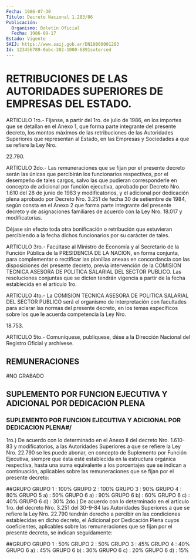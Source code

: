 ```yaml
---
Fecha: 1986-07-30
Título: Decreto Nacional 1.283/86
Publicación:
  Organismo: Boletín Oficial
  Fecha: 1986-09-17
Estado: Vigente
SAIJ: https://www.saij.gob.ar/DN19860001283
Id: 123456789-0abc-382-1000-6891soterced
---
```

# RETRIBUCIONES DE LAS AUTORIDADES SUPERIORES DE EMPRESAS DEL ESTADO.

<a id="1"></a>
ARTICULO 1ro.- Fíjanse, a partir del 1ro. de julio de 1986, en los importes  que  se  detallan  en  el  Anexo  1,  que forma parte integrante  del  presente  decreto,  los  montos  máximos  de   las retribuciones  de  las  Autoridades  Superiores  que representan al Estado, en las Empresas y Sociedades a que se refiere  la  Ley Nro.

22.790.

<a id="2"></a>
ARTICULO 2do.- Las remuneraciones que se fijan por el presente decreto    serán    las  únicas  que  percibirán  los  funcionarios respectivos,  por el desempeño  de  tales  cargos,  salvo  las  que pudieran  corresponderle  en  concepto  de  adicional  por  función ejecutiva,  aprobado por Decreto Nro. 1.610 del 28 de junio de 1983 y modificatorios,  y el adicional por dedicación plena aprobado por Decreto Nro. 3.251 de  fecha  30 de setiembre de 1984, según consta en el Anexo 2 que forma parte integrante  del presente decreto y de asignaciones  familiares  de  acuerdo  con  la Ley  Nro.  18.017  y modificatorias.

Déjase  sin  efecto  toda  otra  bonificación  o  retribución  que estuvieran  percibiendo  a  la  fecha  dichos funcionarios  por  su carácter de tales.

<a id="3"></a>
ARTICULO  3ro.-  Facúltase  al  Ministro  de  Economía  y  al Secretario  de  la  Función Pública de la PRESIDENCIA DE LA NACION, en forma conjunta, para  complementar  o  rectificar  las planillas anexas en concordancia con las disposiciones del presente  decreto, previa  intervención  de  la  COMISION  TECNICA ASESORA DE POLITICA SALARIAL  DEL  SECTOR PUBLICO. Las resoluciones  conjuntas  que  se dicten tendrán vigencia  a  partir  de  la  fecha establecida en el artículo 1ro.

<a id="4"></a>
ARTICULO 4to.- La COMISION TECNICA ASESORA DE POLITICA SALARIAL DEL   SECTOR  PUBLICO  será  el  organismo  de  interpretación  con facultades  para  aclarar  las  normas del presente decreto, en los temas específicos sobre los que le  acuerda competencia la Ley Nro.

18.753.

<a id="5"></a>
ARTICULO  5to.-  Comuníquese,  publíquese, dése a la Dirección Nacional del Registro Oficial y archívese.

## REMUNERACIONES

<a id="1"></a>
#NO GRABADO

## SUPLEMENTO  POR  FUNCION EJECUTIVA Y ADICIONAL POR DEDICACION PLENA

### SUPLEMENTO POR FUNCION EJECUTIVA Y ADICIONAL  POR  DEDICACION  PLENA#/

<a id="1"></a>
1ro.) De acuerdo con lo determinado en el Anexo II del decreto Nro. 1.610-83  y modificatorios, a las Autoridades Superiores a que se refiere la Ley  Nro.  22.790 se les puede abonar, en concepto de Suplemento    por  Función  Ejecutiva,    siempre   que  ésta  esté establecida  en la estructura orgánica respectiva, hasta  una  suma equivalente a  los  porcentajes  que  se  indican  a  continuación, aplicables  sobre  las remuneraciones que se fijan por el  presente decreto:

##GRUPO GRUPO 1                   : 100% GRUPO 2                   : 100% GRUPO 3                   :  90% GRUPO 4                   :  80% GRUPO 5 a)                :  50% GRUPO 6 a)                :  90% GRUPO 6 b)                :  60% GRUPO 6 c)                :  40% GRUPO 6 d)                  :  30% 2do.)  De  acuerdo con lo  determinado  en  el  artículo  1ro.  del decreto Nro.  3.251 del 30-9-84 las Autoridades Superiores a que se refiere la Ley  Nro.  22.790  tendrán  derecho  a  percibir  en las condiciones   establecidas  en  dicho  decreto,  el  Adicional  por Dedicación  Plena    cuyos    coeficientes,  aplicables  sobre  las remuneraciones que se fijan por  el  presente  decreto,  se indican seguidamente:

##GRUPO GRUPO 1                   : 50% GRUPO 2                   : 50% GRUPO 3                   : 45% GRUPO 4                   : 40% GRUPO 6 a)                : 45% GRUPO 6 b)                : 30% GRUPO 6 c)                : 20% GRUPO 6 d)                : 15%